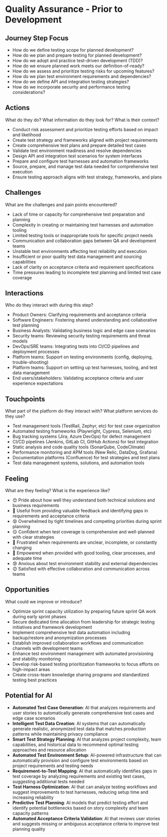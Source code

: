 # Quality Assurance - Prior to Development

## Journey Step Focus

* How do we define testing scope for planned development?
* How do we plan and prepare testing for planned development?
* How do we adopt and practice test-driven development (TDD)?
* How do we ensure planned work meets our definition-of-ready?
* How do we assess and prioritize testing risks for upcoming features?
* How do we plan test environment requirements and dependencies?
* How do we define API and integration testing strategies?
* How do we incorporate security and performance testing considerations?

## Actions

What do they do? What information do they look for? What is their context?

* Conduct risk assessment and prioritize testing efforts based on impact and likelihood
* Create test strategy and frameworks aligned with project requirements
* Create comprehensive test plans and prepare detailed test cases
* Validate test environment readiness and resolve dependencies
* Design API and integration test scenarios for system interfaces
* Prepare and configure test harnesses and automation frameworks
* Source, prepare, and manage test data needed for comprehensive test execution
* Ensure testing approach aligns with test strategy, frameworks, and plans

## Challenges

What are the challenges and pain points encountered?

* Lack of time or capacity for comprehensive test preparation and planning
* Complexity in creating or maintaining test harnesses and automation tooling
* Limited testing tools or inappropriate tools for specific project needs
* Communication and collaboration gaps between QA and development teams
* Unstable test environments affecting test reliability and execution
* Insufficient or poor quality test data management and sourcing capabilities
* Lack of clarity on acceptance criteria and requirement specifications
* Time pressures leading to incomplete test planning and limited test case coverage

## Interactions

Who do they interact with during this step?

* Product Owners: Clarifying requirements and acceptance criteria
* Software Engineers: Fostering shared understanding and collaborative test planning
* Business Analysts: Validating business logic and edge case scenarios
* Security teams: Reviewing security testing requirements and threat models
* DevOps/SRE teams: Integrating tests into CI/CD pipelines and deployment processes
* Platform teams: Support on testing environments (config, deploying, trouble-shooting)
* Platform teams: Support on setting up test harnesses, tooling, and test data management
* End users/stakeholders: Validating acceptance criteria and user experience expectations

## Touchpoints

What part of the platform do they interact with? What platform services do they use?

* Test management tools (TestRail, Zephyr, etc) for test case organization
* Automated testing frameworks (Playwright, Cypress, Selenium, etc)
* Bug tracking systems (Jira, Azure DevOps) for defect management
* CI/CD pipelines (Jenkins, GitLab CI, GitHub Actions) for test integration
* Static analysis and code quality tools (SonarQube, CodeClimate)
* Performance monitoring and APM tools (New Relic, DataDog, Grafana)
* Documentation platforms (Confluence) for test strategies and test plans
* Test data management systems, solutions, and automation tools

## Feeling

What are they feeling? What is the experience like?

* 😊 Pride about how well they understand both technical solutions and business requirements
* 🙂 Useful from providing valuable feedback and identifying gaps in requirements and acceptance criteria
* 😵 Overwhelmed by tight timelines and competing priorities during sprint planning
* 😌 Confident when test coverage is comprehensive and well-planned with clear strategies
* 😤 Frustrated when requirements are unclear, incomplete, or constantly changing
* 💪 Empowered when provided with good tooling, clear processes, and adequate time
* 😰 Anxious about test environment stability and external dependencies
* 😊 Satisfied with effective collaboration and communication across teams

## Opportunities

What could we improve or introduce?

* Optimize sprint capacity utilization by preparing future sprint QA work during early sprint phases
* Secure dedicated time allocation from leadership for strategic testing initiatives and framework development
* Implement comprehensive test data automation including backup/restore and anonymization processes
* Establish improved collaboration workflows and communication channels with development teams
* Enhance test environment management with automated provisioning and stability monitoring
* Develop risk-based testing prioritization frameworks to focus efforts on high-impact areas
* Create cross-team knowledge sharing programs and standardized testing best practices

## Potential for AI

* **Automated Test Case Generation**: AI that analyzes requirements and user stories to automatically generate comprehensive test cases and edge case scenarios
* **Intelligent Test Data Creation**: AI systems that can automatically generate realistic, anonymized test data that matches production patterns while maintaining privacy compliance
* **Smart Test Strategy Planning**: AI that analyzes project complexity, team capabilities, and historical data to recommend optimal testing approaches and resource allocation
* **Automated Test Environment Setup**: AI-powered infrastructure that can automatically provision and configure test environments based on project requirements and testing needs
* **Requirement-to-Test Mapping**: AI that automatically identifies gaps in test coverage by analyzing requirements and existing test cases, suggesting additional tests needed
* **Test Harness Optimization**: AI that can analyze testing workflows and suggest improvements to test harnesses, reducing setup time and increasing reliability
* **Predictive Test Planning**: AI models that predict testing effort and identify potential bottlenecks based on story complexity and team capacity patterns
* **Automated Acceptance Criteria Validation**: AI that reviews user stories and suggests missing or ambiguous acceptance criteria to improve test planning quality
